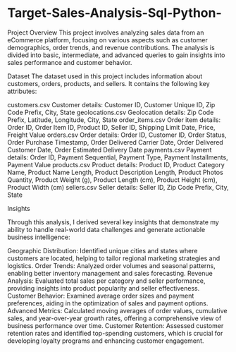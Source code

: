 # Target-Sales-Analysis-Sql-Python-
Project Overview
This project involves analyzing sales data from an eCommerce platform, focusing on various aspects such as customer demographics, order trends, and revenue contributions. The analysis is divided into basic, intermediate, and advanced queries to gain insights into sales performance and customer behavior.

Dataset
The dataset used in this project includes information about customers, orders, products, and sellers. It contains the following key attributes:

customers.csv
Customer details: Customer ID, Customer Unique ID, Zip Code Prefix, City, State
geolocations.csv
Geolocation details: Zip Code Prefix, Latitude, Longitude, City, State
order_items.csv
Order item details: Order ID, Order Item ID, Product ID, Seller ID, Shipping Limit Date, Price, Freight Value
orders.csv
Order details: Order ID, Customer ID, Order Status, Order Purchase Timestamp, Order Delivered Carrier Date, Order Delivered Customer Date, Order Estimated Delivery Date
payments.csv
Payment details: Order ID, Payment Sequential, Payment Type, Payment Installments, Payment Value
products.csv
Product details: Product ID, Product Category Name, Product Name Length, Product Description Length, Product Photos Quantity, Product Weight (g), Product Length (cm), Product Height (cm), Product Width (cm)
sellers.csv
Seller details: Seller ID, Zip Code Prefix, City, State


Insights


Through this analysis, I derived several key insights that demonstrate my ability to handle real-world data challenges and generate actionable business intelligence:

Geographic Distribution: Identified unique cities and states where customers are located, helping to tailor regional marketing strategies and logistics.
Order Trends: Analyzed order volumes and seasonal patterns, enabling better inventory management and sales forecasting.
Revenue Analysis: Evaluated total sales per category and seller performance, providing insights into product popularity and seller effectiveness.
Customer Behavior: Examined average order sizes and payment preferences, aiding in the optimization of sales and payment options.
Advanced Metrics: Calculated moving averages of order values, cumulative sales, and year-over-year growth rates, offering a comprehensive view of business performance over time.
Customer Retention: Assessed customer retention rates and identified top-spending customers, which is crucial for developing loyalty programs and enhancing customer engagement.
